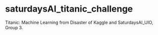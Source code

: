 # saturdaysAI_titanic_challenge
Titanic: Machine Learning from Disaster of Kaggle and SaturdaysAI_UIO, Group 3. 

